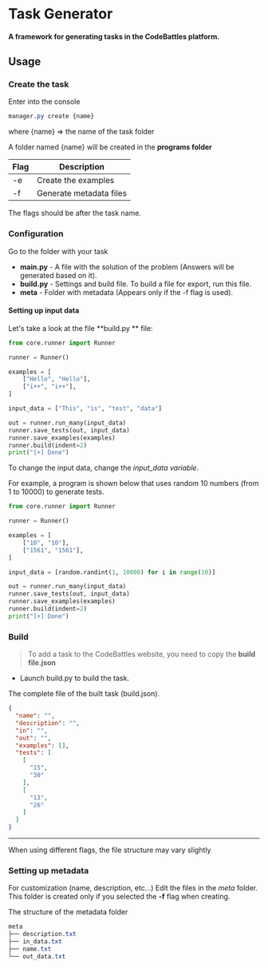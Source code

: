 # Task Generator

#### A framework for generating tasks in the CodeBattles platform.

## Usage

### Create the task
Enter into the console
```css
manager.py create {name} 
```

where {name} => the name of the task folder

A folder named {name} will be created in the **programs folder**

| Flag | Description                        |
|------|---------------------------------|
| -e   | Create the examples            |
| -f   | Generate metadata files     |

The flags should be after the task name.

### Configuration

Go to the folder with your task

- **main.py** - A file with the solution of the problem (Answers will be generated based on it).
- **build.py** - Settings and build file. To build a file for export, run this file.
- **meta** - Folder with metadata (Appears only if the -f flag is used).



#### Setting up input data

Let's take a look at the file **build.py ** file:

```python
from core.runner import Runner

runner = Runner()

examples = [
    ["Hello", "Hello"],
    ["i++", "i++"],
]

input_data = ["This", "is", "test", "data"]

out = runner.run_many(input_data)
runner.save_tests(out, input_data)
runner.save_examples(examples)
runner.build(indent=2)
print("[+] Done")
```

To change the input data, change the *input_data variable*.

For example, a program is shown below that uses random 10 numbers (from 1 to 10000) to generate tests.

```python
from core.runner import Runner

runner = Runner()

examples = [
    ["10", "10"],
    ["1561", "1561"],
]

input_data = [random.randint(1, 10000) for i in range(10)]

out = runner.run_many(input_data)
runner.save_tests(out, input_data)
runner.save_examples(examples)
runner.build(indent=2)
print("[+] Done")
```

### Build
> To add a task to the CodeBattles website, you need to copy the **build file.json**


- Launch build.py to build the task.


The complete file of the built task (build.json).
```json
{
  "name": "",
  "description": "",
  "in": "",
  "out": "",
  "examples": [],
  "tests": [
    [
      "15",
      "30"
    ],
    [
      "13",
      "26"
    ]
  ]
}
```

___
When using different flags, the file structure may vary slightly

### Setting up metadata
For customization (name, description, etc...) Edit the files in the *meta* folder.
This folder is created only if you selected the **-f** flag when creating.

The structure of the metadata folder
```css
meta
├── description.txt
├── in_data.txt
├── name.txt
└── out_data.txt
```
